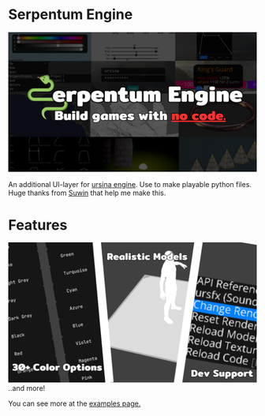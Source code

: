 # Serpentum Engine

![Header](imgs/main.png)

An additional UI-layer for [ursina engine](https://www.ursinaengine.org/).
Use to make playable python files. Huge thanks from [Suwin](https://itch.io/profile/suwin111) that help me make this.

# Features
![Engine](imgs/benefits.png)
..and more!


You can see more at the [examples page.](/examples)